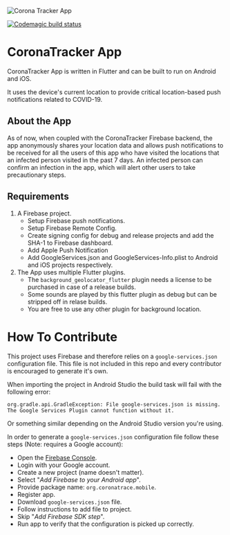 ![Corona Tracker App](CoronaTrackerAppHeader.png)

[![Codemagic build status](https://api.codemagic.io/apps/5e7fd298a2d77c1607b8f7ad/5e7fd298a2d77c1607b8f7ac/status_badge.svg)](https://codemagic.io/apps/5e7fd298a2d77c1607b8f7ad/5e7fd298a2d77c1607b8f7ac/latest_build)

# CoronaTracker App

CoronaTracker App is written in Flutter and can be built to run on Android and iOS. 

It uses the device's current location to provide critical location-based push notifications related to COVID-19.


## About the App

As of now, when coupled with the CoronaTracker Firebase backend, the app anonymously shares your location data and allows push notifications to be received for all the users of this app who have visited the locations that an infected person visited in the past 7 days. An infected person can confirm an infection in the app, which will alert other users to take precautionary steps.


## Requirements

1. A Firebase project.
    * Setup Firebase push notifications.
    * Setup Firebase Remote Config.
    * Create signing config for debug and release projects and add the SHA-1 to Firebase dashboard.
    * Add Apple Push Notification
    * Add GoogleServices.json and GoogleServices-Info.plist to Android and iOS projects respectively.
2. The App uses multiple Flutter plugins.
    * The `background_geolocator_flutter` plugin needs a license to be purchased in case of a release builds.
    * Some sounds are played by this flutter plugin as debug but can be stripped off in relase builds.
    * You are free to use any other plugin for background location.

# How To Contribute
This project uses Firebase and therefore relies on a `google-services.json` configuration file. This file is not included in this repo and every contributor is encouraged to generate it's own.

When importing the project in Android Studio the build task will fail with the following error:

`org.gradle.api.GradleException: File google-services.json is missing. The Google Services Plugin cannot function without it.`

Or something similar depending on the Android Studio version you're using.

In order to generate a `google-services.json` configuration file follow these steps (Note: requires a Google account):

- Open the [Firebase Console](https://console.firebase.google.com/).
- Login with your Google account.
- Create a new project (name doesn't matter).
- Select "_Add Firebase to your Android app_".
- Provide package name:  `org.coronatrace.mobile`.
- Register app.
- Download `google-services.json` file.
- Follow instructions to add file to project.
- Skip "_Add Firebase SDK step_".
- Run app to verify that the configuration is picked up correctly.
